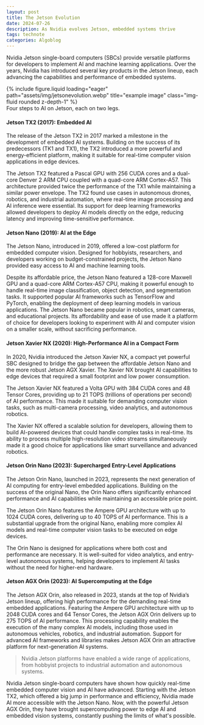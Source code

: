 ```yaml
---
layout: post
title: The Jetson Evolution
date: 2024-07-26 
description: As Nvidia evolves Jetson, embedded systems thrive
tags: technote
categories: Algoblog
---
```



Nvidia Jetson single-board computers (SBCs) provide versatile platforms for developers to implement AI and machine learning applications. Over the years, Nvidia has introduced several key products in the Jetson lineup, each advancing the capabilities and performance of embedded systems.  


<div class="row">
    <div class="col-sm mt-3 mt-md-0">
        {% include figure.liquid loading="eager" path="assets/img/jetsonevolution.webp" title="example image" class="img-fluid rounded z-depth-1" %}
    </div>
</div>
<div class="caption">
    Four steps to AI on Jetson, each on two legs.
</div>



#### Jetson TX2 (2017): Embedded AI

The release of the Jetson TX2 in 2017 marked a milestone in the development of embedded AI systems. Building on the success of its predecessors (TK1 and TX1), the TX2 introduced a more powerful and energy-efficient platform, making it suitable for real-time computer vision applications in edge devices.

The Jetson TX2 featured a Pascal GPU with 256 CUDA cores and a dual-core Denver 2 ARM CPU coupled with a quad-core ARM Cortex-A57. This architecture provided twice the performance of the TX1 while maintaining a similar power envelope. The TX2 found use cases in autonomous drones, robotics, and industrial automation, where real-time image processing and AI inference were essential. Its support for deep learning frameworks allowed developers to deploy AI models directly on the edge, reducing latency and improving time-sensitive performance.

#### Jetson Nano (2019): AI at the Edge

The Jetson Nano, introduced in 2019, offered a low-cost platform for embedded computer vision. Designed for hobbyists, researchers, and developers working on budget-constrained projects, the Jetson Nano provided easy access to AI and machine learning tools.

Despite its affordable price, the Jetson Nano featured a 128-core Maxwell GPU and a quad-core ARM Cortex-A57 CPU, making it powerful enough to handle real-time image classification, object detection, and segmentation tasks. It supported popular AI frameworks such as TensorFlow and PyTorch, enabling the deployment of deep learning models in various applications. The Jetson Nano became popular in robotics, smart cameras, and educational projects. Its affordability and ease of use made it a platform of choice for developers looking to experiment with AI and computer vision on a smaller scale, without sacrificing performance.

#### Jetson Xavier NX (2020): High-Performance AI in a Compact Form

In 2020, Nvidia introduced the Jetson Xavier NX, a compact yet powerful SBC designed to bridge the gap between the affordable Jetson Nano and the more robust Jetson AGX Xavier. The Xavier NX brought AI capabilities to edge devices that required a small footprint and low power consumption.

The Jetson Xavier NX featured a Volta GPU with 384 CUDA cores and 48 Tensor Cores, providing up to 21 TOPS (trillions of operations per second) of AI performance. This made it suitable for demanding computer vision tasks, such as multi-camera processing, video analytics, and autonomous robotics.

The Xavier NX offered a scalable solution for developers, allowing them to build AI-powered devices that could handle complex tasks in real-time. Its ability to process multiple high-resolution video streams simultaneously made it a good choice for applications like smart surveillance and advanced robotics.

#### Jetson Orin Nano (2023): Supercharged Entry-Level Applications

The Jetson Orin Nano, launched in 2023, represents the next generation of AI computing for entry-level embedded applications. Building on the success of the original Nano, the Orin Nano offers significantly enhanced performance and AI capabilities while maintaining an accessible price point.

The Jetson Orin Nano features the Ampere GPU architecture with up to 1024 CUDA cores, delivering up to 40 TOPS of AI performance. This is a substantial upgrade from the original Nano, enabling more complex AI models and real-time computer vision tasks to be executed on edge devices.

The Orin Nano is designed for applications where both cost and performance are necessary. It is well-suited for video analytics, and entry-level autonomous systems, helping developers to implement AI tasks without the need for higher-end hardware.

#### Jetson AGX Orin (2023): AI Supercomputing at the Edge

The Jetson AGX Orin, also released in 2023, stands at the top of Nvidia’s Jetson lineup, offering high performance for the demanding real-time embedded applications. Featuring the Ampere GPU architecture with up to 2048 CUDA cores and 64 Tensor Cores, the Jetson AGX Orin delivers up to 275 TOPS of AI performance. This processing capability enables the execution of the many complex AI models, including those used in autonomous vehicles, robotics, and industrial automation. Support for advanced AI frameworks and libraries makes Jetson AGX Orin an attractive platform for next-generation AI systems.

> Nvidia Jetson platforms have enabled a wide range of applications, from hobbyist projects to industrial automation and autonomous systems.

Nvidia Jetson single-board computers have shown how quickly real-time embedded computer vision and AI have advanced. Starting with the Jetson TX2, which offered a big jump in performance and efficiency, Nvidia made AI more accessible with the Jetson Nano. Now, with the powerful Jetson AGX Orin, they have brought supercomputing power to edge AI and embedded vision systems, constantly pushing the limits of what's possible.
